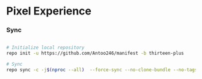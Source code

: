 # Pixel Experience #

### Sync ###

```bash

# Initialize local repository
repo init -u https://github.com/Antoo246/manifest -b thirteen-plus

# Sync
repo sync -c -j$(nproc --all)  --force-sync --no-clone-bundle --no-tags
```


